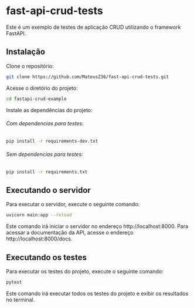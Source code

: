 # fast-api-crud-tests

Este é um exemplo de testes de aplicação CRUD utilizando o framework FastAPI.

## Instalação

Clone o repositório:

```bash
git clone https://github.com/MateusZ36/fast-api-crud-tests.git
```

Acesse o diretório do projeto:

```bash
cd fastapi-crud-example
```

Instale as dependências do projeto:

###### Com dependencias para testes:
```bash
pip install -r requirements-dev.txt 
```

###### Sem dependencias para testes:
```bash
pip install -r requirements.txt
```

## Executando o servidor

Para executar o servidor, execute o seguinte comando:

```bash
uvicorn main:app --reload
```

Este comando irá iniciar o servidor no endereço http://localhost:8000. Para acessar a documentação da API, acesse o
endereço http://localhost:8000/docs.

## Executando os testes

Para executar os testes do projeto, execute o seguinte comando:

```bash
pytest
```

Este comando irá executar todos os testes do projeto e exibir os resultados no terminal.
